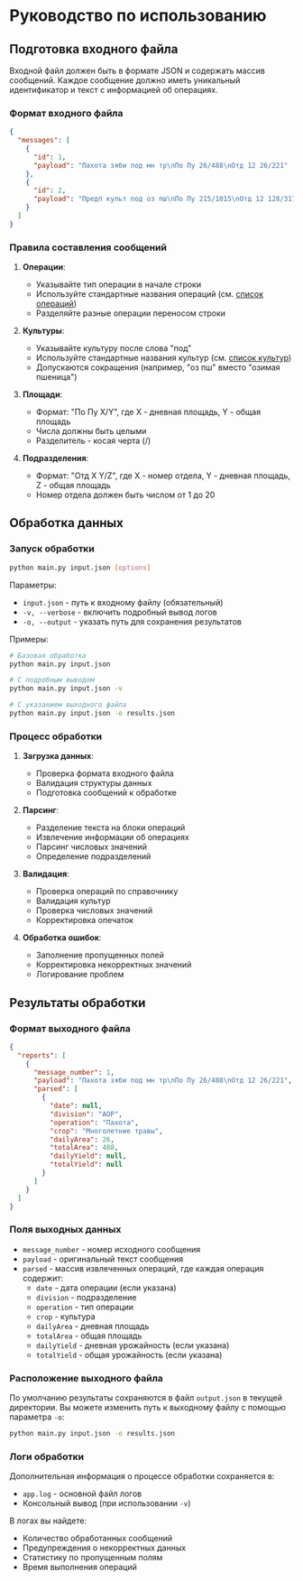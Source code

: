 # Руководство по использованию

## Подготовка входного файла

Входной файл должен быть в формате JSON и содержать массив сообщений. Каждое сообщение должно иметь уникальный идентификатор и текст с информацией об операциях.

### Формат входного файла

```json
{
  "messages": [
    {
      "id": 1,
      "payload": "Пахота зяби под мн тр\nПо Пу 26/488\nОтд 12 26/221"
    },
    {
      "id": 2,
      "payload": "Предп культ под оз пш\nПо Пу 215/1015\nОтд 12 128/317"
    }
  ]
}
```

### Правила составления сообщений

1. **Операции**:
   - Указывайте тип операции в начале строки
   - Используйте стандартные названия операций (см. [список операций](../api/reference-data.md#операции))
   - Разделяйте разные операции переносом строки

2. **Культуры**:
   - Указывайте культуру после слова "под"
   - Используйте стандартные названия культур (см. [список культур](../api/reference-data.md#культуры))
   - Допускаются сокращения (например, "оз пш" вместо "озимая пшеница")

3. **Площади**:
   - Формат: "По Пу X/Y", где X - дневная площадь, Y - общая площадь
   - Числа должны быть целыми
   - Разделитель - косая черта (/)

4. **Подразделения**:
   - Формат: "Отд X Y/Z", где X - номер отдела, Y - дневная площадь, Z - общая площадь
   - Номер отдела должен быть числом от 1 до 20

## Обработка данных

### Запуск обработки

```bash
python main.py input.json [options]
```

Параметры:
- `input.json` - путь к входному файлу (обязательный)
- `-v, --verbose` - включить подробный вывод логов
- `-o, --output` - указать путь для сохранения результатов

Примеры:
```bash
# Базовая обработка
python main.py input.json

# С подробным выводом
python main.py input.json -v

# С указанием выходного файла
python main.py input.json -o results.json
```

### Процесс обработки

1. **Загрузка данных**:
   - Проверка формата входного файла
   - Валидация структуры данных
   - Подготовка сообщений к обработке

2. **Парсинг**:
   - Разделение текста на блоки операций
   - Извлечение информации об операциях
   - Парсинг числовых значений
   - Определение подразделений

3. **Валидация**:
   - Проверка операций по справочнику
   - Валидация культур
   - Проверка числовых значений
   - Корректировка опечаток

4. **Обработка ошибок**:
   - Заполнение пропущенных полей
   - Корректировка некорректных значений
   - Логирование проблем

## Результаты обработки

### Формат выходного файла

```json
{
  "reports": [
    {
      "message_number": 1,
      "payload": "Пахота зяби под мн тр\nПо Пу 26/488\nОтд 12 26/221",
      "parsed": [
        {
          "date": null,
          "division": "АОР",
          "operation": "Пахота",
          "crop": "Многолетние травы",
          "dailyArea": 26,
          "totalArea": 488,
          "dailyYield": null,
          "totalYield": null
        }
      ]
    }
  ]
}
```

### Поля выходных данных

- `message_number` - номер исходного сообщения
- `payload` - оригинальный текст сообщения
- `parsed` - массив извлеченных операций, где каждая операция содержит:
  - `date` - дата операции (если указана)
  - `division` - подразделение
  - `operation` - тип операции
  - `crop` - культура
  - `dailyArea` - дневная площадь
  - `totalArea` - общая площадь
  - `dailyYield` - дневная урожайность (если указана)
  - `totalYield` - общая урожайность (если указана)

### Расположение выходного файла

По умолчанию результаты сохраняются в файл `output.json` в текущей директории. Вы можете изменить путь к выходному файлу с помощью параметра `-o`:

```bash
python main.py input.json -o results.json
```

### Логи обработки

Дополнительная информация о процессе обработки сохраняется в:
- `app.log` - основной файл логов
- Консольный вывод (при использовании `-v`)

В логах вы найдете:
- Количество обработанных сообщений
- Предупреждения о некорректных данных
- Статистику по пропущенным полям
- Время выполнения операций 